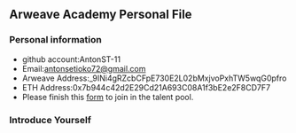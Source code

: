 ## Arweave Academy Personal File

### Personal information

- github account:AntonST-11
- Email:antonsetioko72@gmail.com
- Arweave Address:_9INi4gRZcbCFpE730E2L02bMxjvoPxhTW5wqG0pfro
- ETH Address:0x7b944c42d2E29Cd21A693C08A1f3bE2e2F8CD7F7
- Please finish this [form](https://docs.google.com/forms/d/e/1FAIpQLSfWA5fIIcBgmRppm3jNz5vmf9Mai_QMVil-2pO4r7YKn_Zhtw/viewform?usp=sf_link) to join in the talent pool.

### Introduce Yourself
